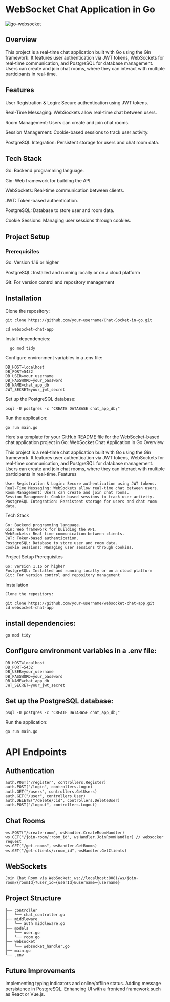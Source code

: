 # WebSocket Chat Application in Go
![go-websocket](https://github.com/user-attachments/assets/15c735d2-83e7-4f1a-b32c-3c097071418d)
## Overview

This project is a real-time chat application built with Go using the Gin framework. It features user authentication via JWT tokens, WebSockets for real-time communication, and PostgreSQL for database management. Users can create and join chat rooms, where they can interact with multiple participants in real-time.

## Features

  User Registration & Login: Secure authentication using JWT tokens.
  
  Real-Time Messaging: WebSockets allow real-time chat between users.
  
  Room Management: Users can create and join chat rooms.
  
  Session Management: Cookie-based sessions to track user activity.
  
  PostgreSQL Integration: Persistent storage for users and chat room data.
    

## Tech Stack

  Go: Backend programming language.
  
  Gin: Web framework for building the API.
  
  WebSockets: Real-time communication between clients.

  JWT: Token-based authentication.
  
  PostgreSQL: Database to store user and room data.
  
  Cookie Sessions: Managing user sessions through cookies.

## Project Setup
### Prerequisites

  Go: Version 1.16 or higher
  
  PostgreSQL: Installed and running locally or on a cloud platform
  
  Git: For version control and repository management
    

## Installation

  Clone the repository:
    
    git clone https://github.com/your-username/Chat-Socket-in-go.git
    
    cd websocket-chat-app

  Install dependencies:
   
      go mod tidy

  Configure environment variables in a .env file:

    DB_HOST=localhost
    DB_PORT=5432
    DB_USER=your_username
    DB_PASSWORD=your_password
    DB_NAME=chat_app_db
    JWT_SECRET=your_jwt_secret

  Set up the PostgreSQL database:

    psql -U postgres -c "CREATE DATABASE chat_app_db;"

  Run the application:

    go run main.go

  Here's a template for your GitHub README file for the WebSocket-based chat application project in Go:
WebSocket Chat Application in Go
Overview

This project is a real-time chat application built with Go using the Gin framework. It features user authentication via JWT tokens, WebSockets for real-time communication, and PostgreSQL for database management. Users can create and join chat rooms, where they can interact with multiple participants in real-time.
Features

    User Registration & Login: Secure authentication using JWT tokens.
    Real-Time Messaging: WebSockets allow real-time chat between users.
    Room Management: Users can create and join chat rooms.
    Session Management: Cookie-based sessions to track user activity.
    PostgreSQL Integration: Persistent storage for users and chat room data.

Tech Stack

    Go: Backend programming language.
    Gin: Web framework for building the API.
    WebSockets: Real-time communication between clients.
    JWT: Token-based authentication.
    PostgreSQL: Database to store user and room data.
    Cookie Sessions: Managing user sessions through cookies.

Project Setup
Prerequisites

    Go: Version 1.16 or higher
    PostgreSQL: Installed and running locally or on a cloud platform
    Git: For version control and repository management

Installation

    Clone the repository:

    git clone https://github.com/your-username/websocket-chat-app.git
    cd websocket-chat-app

## install dependencies:

    go mod tidy

## Configure environment variables in a .env file:

    DB_HOST=localhost
    DB_PORT=5432
    DB_USER=your_username
    DB_PASSWORD=your_password
    DB_NAME=chat_app_db
    JWT_SECRET=your_jwt_secret

## Set up the PostgreSQL database:


    psql -U postgres -c "CREATE DATABASE chat_app_db;"

Run the application:


    go run main.go

# API Endpoints
## Authentication

    auth.POST("/register", controllers.Register)
  	auth.POST("/login", controllers.Login)
  	auth.GET("/users", controllers.GetUsers)          
  	auth.GET("/user", controllers.User)               
  	auth.DELETE("/delete/:id", controllers.DeleteUser)
  	auth.POST("/logout", controllers.Logout)

## Chat Rooms

    ws.POST("/create-room", wsHandler.CreateRoomHandler)
  	ws.GET("/join-room/:room_id", wsHandler.JoinRoomHandler) // websocker request
  	ws.GET("/get-rooms", wsHandler.GetRooms)
  	ws.GET("/get-clients/:room_id", wsHandler.GetClients)

## WebSockets

    Join Chat Room via WebSocket: ws://localhost:8081/ws/join-room/{roomId}?user_id={userId}&username={username}

## Project Structure

    ├── controller
    │   └── chat_controller.go
    ├── middleware
    │   └── auth_middleware.go
    ├── models
    │   └── user.go
    │   └── room.go
    ├── websocket
    │   └── websocket_handler.go
    ├── main.go
    └── .env

## Future Improvements

  Implementing typing indicators and online/offline status.
  Adding message persistence in PostgreSQL.
  Enhancing UI with a frontend framework such as React or Vue.js.
    
